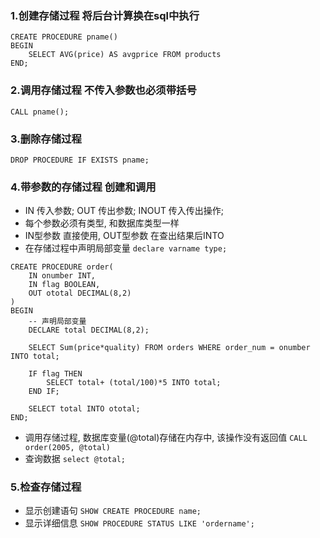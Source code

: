 ### 1.创建存储过程 将后台计算换在sql中执行
```
CREATE PROCEDURE pname()
BEGIN
    SELECT AVG(price) AS avgprice FROM products
END;
```

### 2.调用存储过程 不传入参数也必须带括号
```
CALL pname();
```

### 3.删除存储过程
```
DROP PROCEDURE IF EXISTS pname;
```

### 4.带参数的存储过程 创建和调用
* IN 传入参数; OUT 传出参数; INOUT 传入传出操作; 
* 每个参数必须有类型, 和数据库类型一样
* IN型参数 直接使用, OUT型参数 在查出结果后INTO
* 在存储过程中声明局部变量 ```declare varname type; ```
```
CREATE PROCEDURE order(
    IN onumber INT,
    IN flag BOOLEAN,
    OUT ototal DECIMAL(8,2)
)
BEGIN
    -- 声明局部变量
    DECLARE total DECIMAL(8,2);

    SELECT Sum(price*quality) FROM orders WHERE order_num = onumber  INTO total;

    IF flag THEN
        SELECT total+ (total/100)*5 INTO total;
    END IF;

    SELECT total INTO ototal;
END;
```

* 调用存储过程, 数据库变量(@total)存储在内存中, 该操作没有返回值
```CALL order(2005, @total)```
* 查询数据
```select @total;```


### 5.检查存储过程
* 显示创建语句
```SHOW CREATE PROCEDURE name;```
* 显示详细信息
```SHOW PROCEDURE STATUS LIKE 'ordername';```
